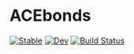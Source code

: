 # ACEbonds

[![Stable](https://img.shields.io/badge/docs-stable-blue.svg)](https://ACEsuit.github.io/ACEbonds.jl/stable)
[![Dev](https://img.shields.io/badge/docs-dev-blue.svg)](https://ACEsuit.github.io/ACEbonds.jl/dev)
[![Build Status](https://github.com/ACEsuit/ACEbonds.jl/actions/workflows/CI.yml/badge.svg?branch=main)](https://github.com/ACEsuit/ACEbonds.jl/actions/workflows/CI.yml?query=branch%3Amain)
